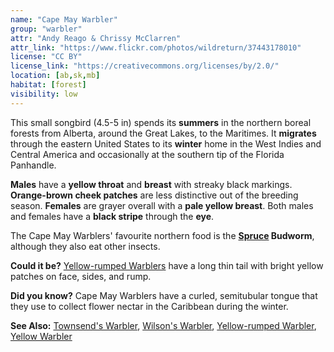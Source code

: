 ```yaml
---
name: "Cape May Warbler"
group: "warbler"
attr: "Andy Reago & Chrissy McClarren"
attr_link: "https://www.flickr.com/photos/wildreturn/37443178010"
license: "CC BY"
license_link: "https://creativecommons.org/licenses/by/2.0/"
location: [ab,sk,mb]
habitat: [forest]
visibility: low
---
```

This small songbird (4.5-5 in) spends its **summers** in the northern boreal forests from Alberta, around the Great Lakes, to the Maritimes. It **migrates** through the eastern United States to its **winter** home in the West Indies and Central America and occasionally at the southern tip of the Florida Panhandle.

**Males** have a **yellow throat** and **breast** with streaky black markings. **Orange-brown cheek patches** are less distinctive out of the breeding season. **Females** are grayer overall with a **pale yellow breast**. Both males and females have a **black stripe** through the **eye**.

The Cape May Warblers' favourite northern food is the **[Spruce](/trees/spruce/) Budworm**, although they also eat other insects.

**Could it be?** [Yellow-rumped Warblers](/birds/yellrump/) have a long thin tail with bright yellow patches on face, sides, and rump.

**Did you know?** Cape May Warblers have a curled, semitubular tongue that they use to collect flower nectar in the Caribbean during the winter.

<!-- generated, do not edit -->
**See Also:**
[Townsend's Warbler](/birds/townwarb/),
[Wilson's Warbler](/birds/wilswarb/),
[Yellow-rumped Warbler](/birds/yellrump/),
[Yellow Warbler](/birds/yellwarb/)
